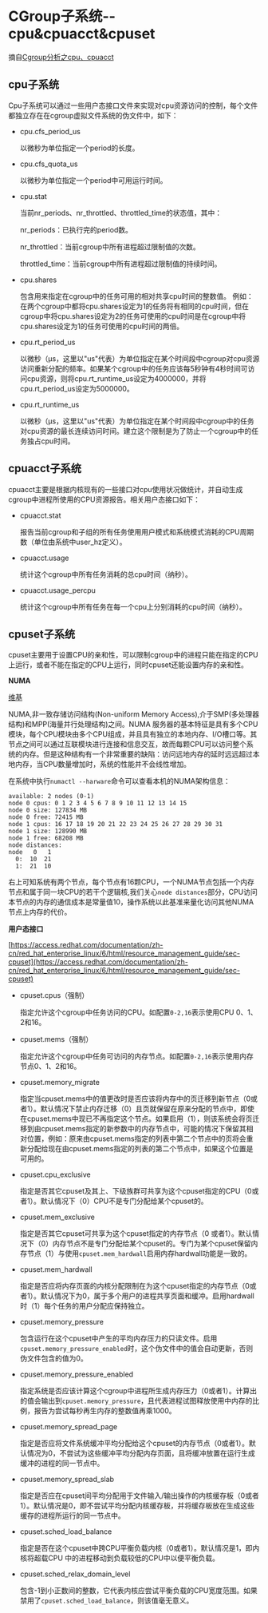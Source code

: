 # CGroup子系统--cpu&cpuacct&cpuset #

摘自[Cgroup分析之cpu、cpuacct](https://blog.csdn.net/tanzhe2017/article/details/81001105)

## cpu子系统 ##

Cpu子系统可以通过一些用户态接口文件来实现对cpu资源访问的控制，每个文件都独立存在在cgroup虚拟文件系统的伪文件中，如下：


- cpu.cfs_period_us

	以微秒为单位指定一个period的长度。

- cpu.cfs_quota_us

	以微秒为单位指定一个period中可用运行时间。

- cpu.stat

	当前nr_periods、nr_throttled、throttled_time的状态值，其中：
	
	nr_periods：已执行完的period数。
	
	nr_throttled：当前cgroup中所有进程超过限制值的次数。
	
	throttled_time：当前cgroup中所有进程超过限制值的持续时间。

- cpu.shares

	包含用来指定在cgroup中的任务可用的相对共享cpu时间的整数值。
	例如：在两个cgroup中都将cpu.shares设定为1的任务将有相同的cpu时间，但在cgroup中将cpu.shares设定为2的任务可使用的cpu时间是在cgroup中将cpu.shares设定为1的任务可使用的cpu时间的两倍。

- cpu.rt_period_us

	以微秒（μs，这里以"us"代表）为单位指定在某个时间段中cgroup对cpu资源访问重新分配的频率。如果某个cgroup中的任务应该每5秒钟有4秒时间可访问cpu资源，则将cpu.rt_runtime_us设定为4000000，并将cpu.rt_period_us设定为5000000。

- cpu.rt_runtime_us

	以微秒（μs，这里以"us"代表）为单位指定在某个时间段中cgroup中的任务对cpu资源的最长连续访问时间。建立这个限制是为了防止一个cgroup中的任务独占cpu时间。


## cpuacct子系统 ##

cpuacct主要是根据内核现有的一些接口对cpu使用状况做统计，并自动生成cgroup中进程所使用的CPU资源报告。相关用户态接口如下：

- cpuacct.stat

	报告当前cgroup和子组的所有任务使用用户模式和系统模式消耗的CPU周期数（单位由系统中user_hz定义）。

- cpuacct.usage

	统计这个cgroup中所有任务消耗的总cpu时间（纳秒）。

- cpuacct.usage_percpu

	统计这个cgroup中所有任务在每一个cpu上分别消耗的cpu时间（纳秒）。


## cpuset子系统 ##

cpuset主要用于设置CPU的亲和性，可以限制cgroup中的进程只能在指定的CPU上运行，或者不能在指定的CPU上运行，同时cpuset还能设置内存的亲和性。

**NUMA**

[维基](https://en.wikipedia.org/wiki/Non-uniform_memory_access)

NUMA,非一致存储访问结构(Non-uniform Memory Access),介于SMP(多处理器结构)和MPP(海量并行处理结构)之间。NUMA 服务器的基本特征是具有多个CPU模块，每个CPU模块由多个CPU组成，并且具有独立的本地内存、I/O槽口等。其节点之间可以通过互联模块进行连接和信息交互，故而每颗CPU可以访问整个系统的内存。但是这种结构有一个非常重要的缺陷：访问远地内存的延时远远超过本地内存，当CPU数量增加时，系统的性能并不会线性增加。

在系统中执行`numactl --harware`命令可以查看本机的NUMA架构信息：

```
available: 2 nodes (0-1)
node 0 cpus: 0 1 2 3 4 5 6 7 8 9 10 11 12 13 14 15
node 0 size: 127834 MB
node 0 free: 72415 MB
node 1 cpus: 16 17 18 19 20 21 22 23 24 25 26 27 28 29 30 31
node 1 size: 128990 MB
node 1 free: 68208 MB
node distances:
node   0   1
  0:  10  21
  1:  21  10
```

右上可知系统有两个节点，每个节点有16颗CPU，一个NUMA节点包括一个内存节点和属于同一块CPU的若干个逻辑核,我们关心`node distances`部分，CPU访问本节点的内存的通信成本是常量值10，操作系统以此基准来量化访问其他NUMA节点上内存的代价。

**用户态接口**

[https://access.redhat.com/documentation/zh-cn/red_hat_enterprise_linux/6/html/resource_management_guide/sec-cpuset](https://access.redhat.com/documentation/zh-cn/red_hat_enterprise_linux/6/html/resource_management_guide/sec-cpuset)

- cpuset.cpus（强制）

	指​​​定​​​允​​​许​​​这​​​个​​​cgroup中​​​任​​​务​​​访​​​问​​​的​​​CPU。​​​如配置`0-2,16`表示使用CPU 0、​​​1、​​​2和​​​16。

- cpuset.mems（强​​​制​​​）

	指​​​定​​​允​​​许​​​这​​​个​​​cgroup中​​​任​​​务​​​可​​​访​​​问​​​的​​​内​​​存​​​节​​​点​​​。​​​如配置`0-2,16`表示使用​​​内​​​存​​​节​​​点​​​ 0、​​​1、​​​2和​​​16。

- cpuset.memory_migrate

	​​​指​​​定​​​当​​​cpuset.mems中​​​的​​​值​​​更​​​改​​​时​​​是​​​否​​​应​​​该​​​将​​​内​​​存​​​中​​​的​​​页​​​迁​​​移​​​到​​​新​​​节​​​点（0或​​​者​​​1）。​​​默​​​认​​​情​​​况​​​下​​​禁​​​止​​​内​​​存​​​迁​​​移​​​（0）且​​​页​​​就​​​保​​​留​​​在​​​原​​​来​​​分​​​配​​​的​​​节​​​点​​​中​​​，即​​​使​​​在​​​cpuset.mems中​​​现​​​已​​​不​​​再​​​指​​​定​​​这​​​个​​​节​​​点​​​。​​​如​​​果​​​启​​​用​​​（1），则​​​该​​​系​​​统​​​会​​​将​​​页​​​迁​​​移​​​到​​​由​​​cpuset.mems指​​​定​​​的​​​新​​​参​​​数​​​中​​​的​​​内​​​存​​​节​​​点​​​中​​​，可​​​能​​​的​​​情​​​况​​​下​​​保​​​留​​​其​​​相​​​对​​​位​​​置，例​​​如​​​：原​​​来​​​由​​​cpuset.mems指​​​定​​​的​​​列​​​表​​​中​​​第​​​二​​​个​​​节​​​点​​​中​​​的​​​页​​​将​​​会​​​重​​​新​​​分​​​配​​​给​​​现​​​在​​​由​​​cpuset.mems指​​​定​​​的​​​列​​​表​​​的​​​第​​​二​​​个​​​节​​​点​​​中​​​，如​​​果​​​这​​​个​​​位​​​置​​​是​​​可​​​用​​​的​​​。

- cpuset.cpu_exclusive

	​​​指​​​定​​​是​​​否​​​其​​​它​​​cpuset及​​​其​​​上​​​、​​​下​​​级​​​族​​​群​​​可​​​共​​​享​​​为​​​这​​​个​​​cpuset指​​​定​​​的​​​CPU（0或​​​者​​​1）。​​​默​​​认​​​情​​​况​​​下​​​（0）CPU不​​​是​​​专​​​门​​​分​​​配​​​给​​​某​​​个​​​cpuset的​​​。

- cpuset.mem_exclusive

	指​​​定​​​是​​​否​​​其​​​它​​​cpuset可​​​共​​​享​​​为​​​这​​​个​​​cpuset指​​​定​​​的​​​内​​​存​​​节​​​点（0 或​​​者​​​ 1）。​​​默​​​认​​​情​​​况​​​下​​​（0）内​​​存​​​节​​​点​​​不​​​是​​​专​​​门​​​分​​​配​​​给​​​某​​​个​​​cpuset的​​​。​​​专​​​门​​​为​​​某​​​个​​​cpuset保​​​留​​​内​​​存​​​节​​​点​​​（1）与​​​使​​​用​`cpuset.mem_hardwall`启​​​用​​​内​​​存​​​hardwall功​​​能​​​是​​​一​​​致​​​的​​​。

- cpuset.mem_hardwall​​​​​​​​​

	​​​指​​​定​​​是​​​否​​​应​​​将​​​内​​​存​​​页​​​面​​​的​​​内​​​核​​​分​​​配​​​限​​​制​​​在​​​为​​​这​​​个​​​cpuset指​​​定​​​的​​​内​​​存​​​节​​​点​​​（0或​​​者​​​1）。​​​默​​​认​​​情​​​况​​​下​​​为​​​0，属​​​于​​​多​​​个​​​用​​​户​​​的​​​进​​​程​​​共​​​享​​​页​​​面​​​和​​​缓​​​冲​​​。​​​启​​​用​​​hardwall时​​​（1）每​​​个​​​任​​​务​​​的​​​用​​​户​​​分​​​配​​​应​​​保​​​持​​​独​​​立​​​。

- cpuset.memory_pressure​​​

	包​​​含​​​运​​​行​​​在​​​这​​​个​​​cpuset中​​​产​​​生​​​的​​​平​​​均​​​内​​​存​​​压​​​力​​​的​​​只​​​读​​​文​​​件​​​。​​​启​​​用​​​ `cpuset.memory_pressure_enabled`时​​​，这​​​个​​​伪​​​文​​​件​​​中​​​的​​​值​​​会​​​自​​​动​​​更​​​新​​​，否​​​则​​​伪​​​文​​​件​​​包​​​含​​​的​​​值​​​为​​​0。

- cpuset.memory_pressure_enabled

	指​​​定​​​系​​​统​​​是​​​否​​​应​​​该​​​计​​​算​​​这​​​个​​​cgroup中​​​进​​​程​​​所​​​生​​​成​​​内​​​存​​​压​​​力​​​​​​（0或​​​者​​​1）。​​​计​​​算​​​出​​​的​​​值​​​会​​​输​​​出​​​到​​​`cpuset.memory_pressure`，且​​​代​​​表​​​进​​​程​​​试​​​图​​​释​​​放​​​使​​​用​​​中​​​内​​​存​​​的​​​比​​​例​​​，报​​​告​​​为​​​尝​​​试​​​每​​​秒​​​再​​​生​​​内​​​存​​​的​​​整​​​数​​​值​​​再​​​乘​​​1000。
​​​
- cpuset.memory_spread_page

	​​​指​​​定​​​是​​​否​​​应​​​将​​​文​​​件​​​系​​​统​​​缓​​​冲​​​平​​​均​​​分​​​配​​​给​​​这​​​个​​​cpuset的​​​内​​​存​​​节​​​点​​​（0或​​​者​​​1）。​​​默​​​认​​​情​​​况​​​为​​​ 0，不​​​尝​​​试​​​为​​​这​​​些​​​缓​​​冲​​​平​​​均​​​分​​​配​​​内​​​存​​​页​​​面​​​，且​​​将​​​缓​​​冲​​​放​​​置​​​在​​​运​​​行​​​生​​​成​​​缓​​​冲​​​的​​​进​​​程​​​的​​​同​​​一​​​节​​​点​​​中​​​。​​​

- cpuset.memory_spread_slab

	​​​指​​​定​​​是​​​否​​​应​​​在​​​cpuset间​​​平​​​均​​​分​​​配​​​用​​​于​​​文​​​件​​​输​​​入​​​/输​​​出​​​操​​​作​​​的​​​内​​​核​​​缓​​​存​​​板​​​（0或​​​者​​​1）。​​​默​​​认​​​情​​​况​​​是​​​0，即​​​不​​​尝​​​试​​​平​​​均​​​分​​​配​​​内​​​核​​​缓​​​存​​​板​​​，并​​​将​​​缓​​​存​​​板​​​放​​​在​​​生​​​成​​​这​​​些​​​缓​​​存​​​的​​​进​​​程​​​所​​​运​​​行​​​的​​​同​​​一​​​节​​​点​​​中​​​。​​​

- cpuset.sched_load_balance

	指​​​定​​​是​​​否​​​在​​​这​​​个​​​cpuset中​​​跨​​​CPU平​​​衡​​​负​​​载​​​内​​​核​​​（0或​​​者​​​1）。​​​默​​​认​​​情​​​况​​​是​​​1，即​​​内​​​核​​​将​​​超​​​载​​​CPU 中​​​的​​​进​​​程​​​移​​​动​​​到​​​负​​​载​​​较​​​低​​​的​​​CPU中​​​以​​​便​​​平​​​衡​​​负​​​载​​​。​​​

- cpuset.sched_relax_domain_level
	
	包​​​含​​​-1到​​​小​​​正​​​数​​​间​​​的​​​整​​​数​​​，它​​​代​​​表​​​内​​​核​​​应​​​尝​​​试​​​平​​​衡​​​负​​​载​​​的​​​CPU宽​​​度​​​范​​​围​​​。​​​如​​​果​​​禁​​​用​​​了​​​ `cpuset.sched_load_balance`，则​​​该​​​值​​​毫​​​无​​​意​​​义​​​。​​​
